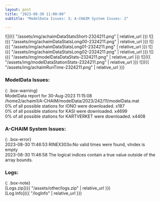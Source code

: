 ```yaml
---
layout: post
title: "2023-08-30 11:00:00"
subtitle: "ModelData Issues: 3; A-CHAIM System Issues: 2"

---
```


![]({{ "/assets/img/achaimDataStatsShort-2324211.png" | relative_url }})
![]({{ "/assets/img/achaimDataStatsLong00-2324211.png" | relative_url }})
![]({{ "/assets/img/achaimDataStatsLong01-2324211.png" | relative_url }})
![]({{ "/assets/img/achaimDataStatsLong02-2324211.png" | relative_url }})
![]({{ "/assets/img/modelDataDataStats-2324211.png" | relative_url }})
![]({{ "/assets/img/modelDataStationStats-2324211.png" | relative_url }})
![]({{ "/assets/img/achaimRunTime-2324211.png" | relative_url }})


### ModelData Issues:  
  
{: .box-warning}  
 ModelData report for 30-Aug-2023 11:15:08   
 /home2/achaim1/A-CHAIM/modelData/2023/242/11/modelData.mat   
 0% of all possible stations for IONO were downloaded. x187   
 0% of all possible stations for KASI were downloaded. x4699   
 0% of all possible stations for KARTVERKET were downloaded. x4408   
  
### A-CHAIM System Issues:  
  
{: .box-error}  
2023-08-30 11:46:53 RINEX303o:No valid times were found, vIndex is empty  
2023-08-30 11:46:58 The logical indices contain a true value outside of the array bounds.  

### Logs:  
  
{: .box-note}  
[Logs.zip]({{ "/assets/other/logs.zip" | relative_url }})  
[Log Info]({{ "/logInfo" | relative_url }})  
